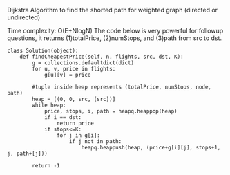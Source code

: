 Dijkstra Algorithm to find the shorted path for weighted graph (directed or undirected)

Time complexity: O(E+NlogN)
The code below is very powerful for followup questions, it returns (1)totalPrice, (2)numStops, and (3)path from src to dst.

```
class Solution(object):
    def findCheapestPrice(self, n, flights, src, dst, K):
        g = collections.defaultdict(dict)
        for u, v, price in flights:
            g[u][v] = price
            
        #tuple inside heap represents (totalPrice, numStops, node, path)
        heap = [(0, 0, src, [src])] 
        while heap:
            price, stops, i, path = heapq.heappop(heap)
            if i == dst:
                return price
            if stops<=K:
                for j in g[i]:      
                    if j not in path:
                        heapq.heappush(heap, (price+g[i][j], stops+1, j, path+[j]))
                      
        return -1
```
